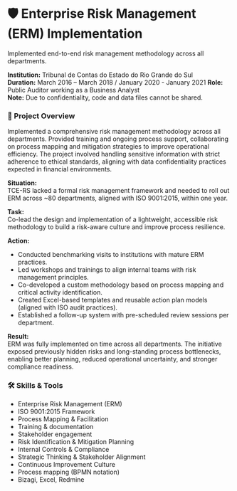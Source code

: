 # 🛡️ Enterprise Risk Management (ERM) Implementation
Implemented end-to-end risk management methodology across all departments.

**Institution:** Tribunal de Contas do Estado do Rio Grande do Sul  
**Duration:** March 2016 – March 2018 / January 2020 - January 2021 
**Role:** Public Auditor working as a Business Analyst  
**Note:** Due to confidentiality, code and data files cannot be shared.

### 📌 Project Overview
Implemented a comprehensive risk management methodology across all departments. Provided training and ongoing process support, collaborating on process mapping and mitigation strategies to improve operational efficiency. The project involved handling sensitive information with strict adherence to ethical standards, aligning with data confidentiality practices expected in financial environments.

**Situation:**  
TCE-RS lacked a formal risk management framework and needed to roll out ERM across ~80 departments, aligned with ISO 9001:2015, within one year.

**Task:**  
Co-lead the design and implementation of a lightweight, accessible risk methodology to build a risk-aware culture and improve process resilience.

**Action:**
- Conducted benchmarking visits to institutions with mature ERM practices.
- Led workshops and trainings to align internal teams with risk management principles.
- Co-developed a custom methodology based on process mapping and critical activity identification.
- Created Excel-based templates and reusable action plan models (aligned with ISO audit practices).
- Established a follow-up system with pre-scheduled review sessions per department.

**Result:**  
ERM was fully implemented on time across all departments. The initiative exposed previously hidden risks and long-standing process bottlenecks, enabling better planning, reduced operational uncertainty, and stronger compliance readiness.

### 🛠️ Skills & Tools
- Enterprise Risk Management (ERM)  
- ISO 9001:2015 Framework  
- Process Mapping & Facilitation  
- Training & documentation  
- Stakeholder engagement   
- Risk Identification & Mitigation Planning  
- Internal Controls & Compliance  
- Strategic Thinking & Stakeholder Alignment  
- Continuous Improvement Culture   
- Process mapping (BPMN notation)
- Bizagi, Excel, Redmine
